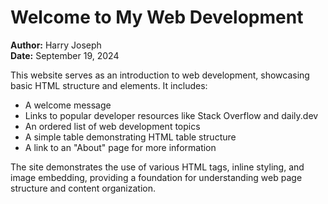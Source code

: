 # Welcome to My Web Development

**Author:** Harry Joseph  
**Date:** September 19, 2024

This website serves as an introduction to web development, showcasing basic HTML structure and elements. It includes:

- A welcome message
- Links to popular developer resources like Stack Overflow and daily.dev
- An ordered list of web development topics
- A simple table demonstrating HTML table structure
- A link to an "About" page for more information

The site demonstrates the use of various HTML tags, inline styling, and image embedding, providing a foundation for understanding web page structure and content organization.
